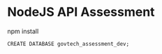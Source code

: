 # NodeJS API Assessment

<!-- Link(s) to the hosted API -->

<!-- Instructions for running local instance -->

npm install

`CREATE DATABASE govtech_assessment_dev;`
